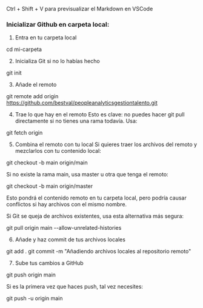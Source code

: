 Ctrl + Shift + V para previsualizar el Markdown en VSCode

### Inicializar Github en carpeta local:

1. Entra en tu carpeta local

cd mi-carpeta

2. Inicializa Git si no lo habías hecho

git init

3. Añade el remoto

git remote add origin https://github.com/bestval/peopleanalyticsgestiontalento.git

4. Trae lo que hay en el remoto
Esto es clave: no puedes hacer git pull directamente si no tienes una rama todavía. Usa:

git fetch origin

5. Combina el remoto con tu local
Si quieres traer los archivos del remoto y mezclarlos con tu contenido local:

git checkout -b main origin/main

Si no existe la rama main, usa master u otra que tenga el remoto:

git checkout -b main origin/master

Esto pondrá el contenido remoto en tu carpeta local, pero podría causar conflictos si hay archivos con el mismo nombre.

Si Git se queja de archivos existentes, usa esta alternativa más segura:

git pull origin main --allow-unrelated-histories

6. Añade y haz commit de tus archivos locales

git add .
git commit -m "Añadiendo archivos locales al repositorio remoto"

7. Sube tus cambios a GitHub

git push origin main

Si es la primera vez que haces push, tal vez necesites:

git push -u origin main





